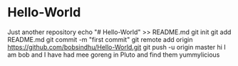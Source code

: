 # Hello-World
Just another repository
echo "# Hello-World" >> README.md
git init
git add README.md
git commit -m "first commit"
git remote add origin https://github.com/bobsindhu/Hello-World.git
git push -u origin master
hi I am bob and I have had mee goreng in Pluto and find them yummylicious
